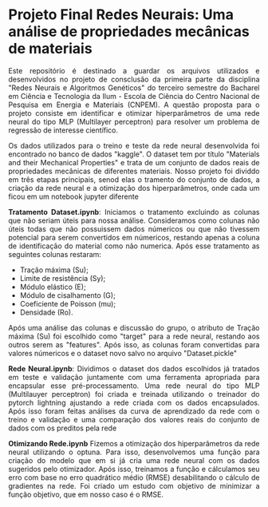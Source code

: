 # Projeto Final Redes Neurais: Uma análise de propriedades mecânicas de materiais

<p align = 'justify'>Este repositório é destinado a guardar os arquivos utilizados e desenvolvidos no projeto de consclusão da primeira parte da disciplina "Redes Neurais e Algoritmos Genéticos" do terceiro semestre do Bacharel em Ciência e Tecnologia da Ilum - Escola de Ciência do Centro Nacional de Pesquisa em Energia e Materiais (CNPEM). A questão proposta para o projeto consiste em identificar e otimizar hiperparâmetros de uma rede neural do tipo MLP (Multilayer perceptron) para resolver um problema de regressão de interesse científico.</p>
<p align = 'justify'>Os dados utilizados para o treino e teste da rede neural desenvolvida foi encontrado no banco de dados "kaggle". O dataset tem por título "Materials and their Mechanical Properties" e trata de um conjunto de dados reais de propriedades mecânicas de diferentes materiais. Nosso projeto foi dividdo em três etapas principais, senod elas o tramento do conjunto de dados, a criação da rede neural e a otimização dos hiperparâmetros, onde cada um ficou em um notebook jupyter diferente</p>

<p align = 'justify'><b>Tratamento Dataset.ipynb</b>: Iniciamos o tratamento excluindo as colunas que não seriam úteis para nossa análise. Consideramos como colunas não úteis todas que não possuissem dados númericos ou que não tivessem potencial para serem convertidos em númericos, restando apenas a coluna de identificação do material como não numerica. Após esse tratamento as seguintes colunas restaram:</p>

<ul>
  <li>Tração máxima (Su);</li>
  <li>Limite de resistência (Sy);</li>
  <li>Módulo elástico (E);</li>
  <li>Módulo de cisalhamento (G);</li>
  <li>Coeficiente de Poisson (mu);</li>
  <li>Densidade (Ro).</li>
</ul>

<p align = 'justify'>Após uma análise das colunas e discussão do grupo, o atributo de Tração máxima (Su) foi escolhido como "target" para a rede neural, restando aos outros serem as "features". Após isso, as colunas foram convertidas para valores númericos e o dataset novo salvo no arquivo "Dataset.pickle"</p>


<p align = 'justify'><b>Rede Neural.ipynb</b>: Dividimos o dataset dos dados escolhidos já tratados em teste e validação juntamente com uma ferramenta apropriada para encapsular esse pré-processamento. Uma rede neural do tipo MLP (Multilauyer perceptron) foi criada e treinada utilizando o treinador do pytorch lightning ajustando a rede criada com os dados encapsulados. Após isso foram feitas análises da curva de aprendizado da rede com o treino e validação e uma comparação dos valores reais do conjunto de dados com os preditos pela rede</p>


<p align = 'justify'><b>Otimizando Rede.ipynb</b> Fizemos a otimização dos hiperparâmetros da rede neural utilizando o optuna. Para isso, desenvolvemos uma função para criação do modelo que em si já cria uma rede neural com os dados sugeridos pelo otimizador. Após isso, treinamos a função e cálculamos seu erro com base no erro quadrático médio (RMSE) desabilitando o cálculo de gradientes na rede. Foi criado um estudo com objetivo de minimizar a função objetivo, que em nosso caso é o RMSE.

</p>

